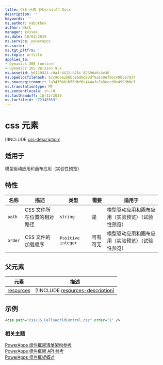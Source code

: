 ```yaml
---
title: CSS 元素 |Microsoft Docs
description: ''
keywords: ''
ms.author: nabuthuk
author: Nkrb
manager: kvivek
ms.date: 10/01/2019
ms.service: powerapps
ms.suite: ''
ms.tgt_pltfrm: ''
ms.topic: article
applies_to:
- Dynamics 365 (online)
- Dynamics 365 Version 9.x
ms.assetid: b6119424-c0a4-4412-b25c-8239da6cbe36
ms.openlocfilehash: b7c96ba2bbb3e5d6d20df92e58ef0bc4005e7d37
ms.sourcegitcommit: 2a3430bb1b56dbf6c444afe2b8eecd0e499db0c3
ms.translationtype: MT
ms.contentlocale: zh-CN
ms.lasthandoff: 10/12/2019
ms.locfileid: "72346569"
---
```

# <a name="css-element"></a>css 元素

[!INCLUDE [css-description](includes/css-description.md)]

## <a name="available-for"></a>适用于

模型驱动应用和画布应用（实验性预览）

## <a name="attributes"></a>特性

|名称|描述|类型|需要|适用于|
|--|--|--|--|-----|
|`path`|CSS 文件所在位置的相对路径|`string`|是|模型驱动应用和画布应用（实验预览）（试验性预览）|
|`order`|CSS 文件的加载顺序|`Positive integer`|可有可无|模型驱动应用和画布应用（实验预览）（试验性预览）|

## <a name="parent-elements"></a>父元素

|元素|描述|
|--|--|
|[resources](resources.md)|[!INCLUDE [resources-description](includes/resources-description.md)]|

## <a name="example"></a>示例

```xml
<css path="css/JS_HelloWorldControl.css" order="1" />
```

### <a name="related-topics"></a>相关主题

[PowerApps 组件框架清单架构参考](index.md)<br/>
[PowerApps 组件框架 API 参考](../reference/index.md)<br/>
[PowerApps 组件框架概述](../overview.md)
